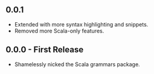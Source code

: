 ## 0.0.1
* Extended with more syntax highlighting and snippets.
* Removed more Scala-only features.

## 0.0.0 - First Release
* Shamelessly nicked the Scala grammars package.
